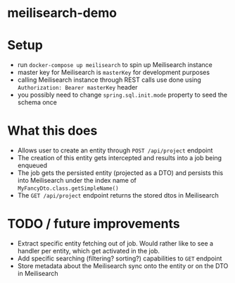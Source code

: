 # meilisearch-demo

# Setup

- run `docker-compose up meilisearch` to spin up Meilisearch instance
- master key for Meilisearch is `masterKey` for development purposes
- calling Meilisearch instance through REST calls use done using `Authorization: Bearer masterKey` header
- you possibly need to change `spring.sql.init.mode` property to seed the schema once

# What this does

- Allows user to create an entity through `POST /api/project` endpoint
- The creation of this entity gets intercepted and results into a job being enqueued
- The job gets the persisted entity (projected as a DTO) and persists this into Meilisearch under the index name
  of `MyFancyDto.class.getSimpleName()`
- The `GET /api/project` endpoint returns the stored dtos in Meilisearch

# TODO / future improvements

- Extract specific entity fetching out of job. Would rather like to see a handler per entity, which get activated in the
  job.
- Add specific searching (filtering? sorting?) capabilities to `GET` endpoint
- Store metadata about the Meilisearch sync onto the entity or on the DTO in Meilisearch 